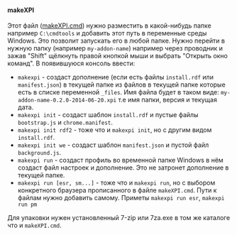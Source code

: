#### makeXPI
Этот файл ([makeXPI.cmd](https://github.com/2k1dmg/makeXPI/releases)) нужно разместить в какой-нибудь папке например `C:\cmdtools` и добавить этот путь в переменные среды Windows. Это позволит запускать его в любой папке.
Нужно перейти в нужную папку (например `my-addon-name`) например через проводник и зажав "Shift" щёлкнуть правой кнопкой мыши и выбрать "Открыть окно команд". В появившуюся консоль ввести:
- `makexpi` - создаст дополнение (если есть файлы `install.rdf` или `manifest.json`) в текущей папке из файлов в текущей папке которые есть в списке переменной `_files`. Имя файла будет в таком виде: `my-addon-name-0.2.0-2014-06-20.xpi` т.е имя папки, версия и текущая дата.
- `makexpi init` - создаст шаблон `install.rdf` и пустые файлы `bootstrap.js` и `chrome.manifest`.
- `makexpi init rdf2` - тоже что и `makexpi init`, но с другим видом `install.rdf`.
- `makexpi init we` - создаст шаблон `manifest.json` и пустой файл `background.js`.
- `makexpi run` - создаст профиль во временной папке Windows в нём создаст файл настроек и дополнение. Это не затронет дополнение в текущей папке.
- `makexpi run [esr, sm...]` - тоже что и `makexpi run`, но с выбором конкретного браузера прописанного в файле `makeXPI.cmd`. Пути к файлам нужно добавить самому. Приметы `makexpi run esr`, `makexpi run pm`

Для упаковки нужен установленный 7-zip или 7za.exe в том же каталоге что и `makeXPI.cmd`.